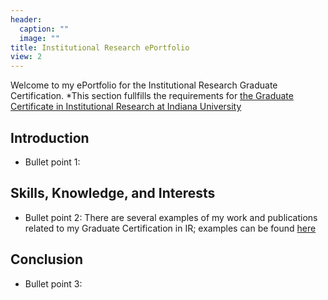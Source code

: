 ```yaml
---
header:
  caption: ""
  image: ""
title: Institutional Research ePortfolio
view: 2
---
```


Welcome to my ePortfolio for the Institutional Research Graduate Certification. *This section fullfills the requirements for [the Graduate Certificate in Institutional Research at Indiana University](https://education.indiana.edu/programs/graduate/certificate/institutional-research.html)

## Introduction
- Bullet point 1: 

## Skills, Knowledge, and Interests
- Bullet point 2: There are several examples of my work and publications related to my Graduate Certification in IR; examples can be found [here](#publications)

## Conclusion
- Bullet point 3: